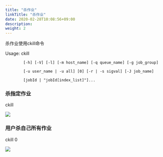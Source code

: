 ```yaml
---
title: "杀作业"
linkTitle: "杀作业"
date: 2020-02-28T10:08:56+09:00
description:
weight: 2
---
```


杀作业使用ckill命令

Usage: ckill 

            [-h] [-V] [-l] [-m host_name] [-q queue_name] [-g job_group]

            [-u user_name | -u all] [0] [-r | -s sigval] [-J job_name] 

            [jobId | "jobId[index_list]"]...


### 杀指定作业

ckill <jobid>

![](../_images/kill_job.png)

### 用户杀自己所有作业

ckill 0

![](../_images/kill_all.png)